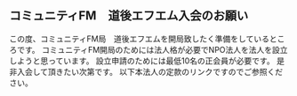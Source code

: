 ## コミュニティFM　道後エフエム入会のお願い
この度、コミュニティFM局　道後エフエムを開局致したく準備をしているところです。
コミュニティFM開局のためには法人格が必要でNPO法人を法人を設立しようと思っています。
設立申請のためには最低10名の正会員が必要です。
是非入会して頂きたい次第です。
以下本法人の定款のリンクですのでご参照ください。
